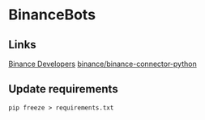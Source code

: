 # BinanceBots


## Links
[Binance Developers](https://developers.binance.com/)
[binance/binance-connector-python](https://github.com/binance/binance-connector-python)

## Update requirements
```
pip freeze > requirements.txt
```
